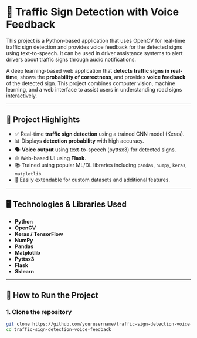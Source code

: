 # 🚦 Traffic Sign Detection with Voice Feedback
This project is a Python-based application that uses OpenCV for real-time traffic sign detection and provides voice feedback for the detected signs using text-to-speech. It can be used in driver assistance systems to alert drivers about traffic signs through audio notifications.

A deep learning-based web application that **detects traffic signs in real-time**, shows the **probability of correctness**, and provides **voice feedback** of the detected sign. This project combines computer vision, machine learning, and a web interface to assist users in understanding road signs interactively.

---

## 📌 Project Highlights

- ✅ Real-time **traffic sign detection** using a trained CNN model (Keras).
- 📊 Displays **detection probability** with high accuracy.
- 🗣️ **Voice output** using text-to-speech (pyttsx3) for detected signs.
- 🌐 Web-based UI using **Flask**.
- 📚 Trained using popular ML/DL libraries including `pandas`, `numpy`, `keras`, `matplotlib`.
- 🧠 Easily extendable for custom datasets and additional features.

---

## 🖥️ Technologies & Libraries Used

- **Python**
- **OpenCV**
- **Keras / TensorFlow**
- **NumPy**
- **Pandas**
- **Matplotlib**
- **Pyttsx3**
- **Flask**
- **Sklearn**

---

## 🚀 How to Run the Project

### 1. Clone the repository

```bash
git clone https://github.com/yourusername/traffic-sign-detection-voice-feedback.git
cd traffic-sign-detection-voice-feedback

